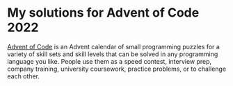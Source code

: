 # My solutions for Advent of Code 2022

[Advent of Code](https://adventofcode.com/2022) is an Advent calendar of small programming puzzles for a 
variety of skill sets and skill levels that can be solved in any programming language you like. 
People use them as a speed contest, interview prep, company training, university coursework, practice problems, 
or to challenge each other.